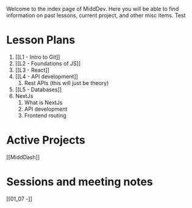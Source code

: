 Welcome to the index page of MiddDev. Here you will be able to find information on past lessons, current project, and other misc items.  Test

# Lesson Plans
1. [[L1 - Intro to Git]]
2. [[L2 - Foundations of JS]]
3. [[L3 - React]]
4. [[L4 - API development]]
	1. Rest APIs (this will just be theory)
5. [[L5 - Databases]]
6. NextJs
	1. What is NextJs
	2. API development
	3. Frontend routing


# Active Projects
[[MiddDash]]

# Sessions and meeting notes
[[01_07 -]]
